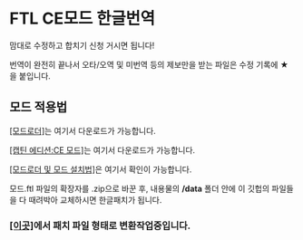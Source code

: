 # FTL CE모드 한글번역

맘대로 수정하고 합치기 신청 거시면 됩니다!

번역이 완전히 끝나서 오타/오역 및 미번역 등의 제보만을 받는 파일은 수정 기록에 ★을 붙입니다.

## 모드 적용법

[[모드로더]](https://www.subsetgames.com/forum/viewtopic.php?t=17102)는 여기서 다운로드가 가능합니다.

[[캡틴 에디션:CE 모드]](https://www.subsetgames.com/forum/viewtopic.php?f=11&t=15663)는 여기서 다운로드가 가능합니다.

[[모드로더 및 모드 설치법]](https://subsetgames.com/ftl_mods.html)은 여기서 확인이 가능합니다.

모드.ftl 파일의 확장자를 .zip으로 바꾼 후, 내용물의 **/data** 폴더 안에 이 깃헙의 파일들을 다 때려박아 교체하시면 한글패치가 됩니다.

### [[이곳]](https://github.com/2hh8899/FTL-CE-KR-Patch)에서 패치 파일 형태로 변환작업중입니다.
